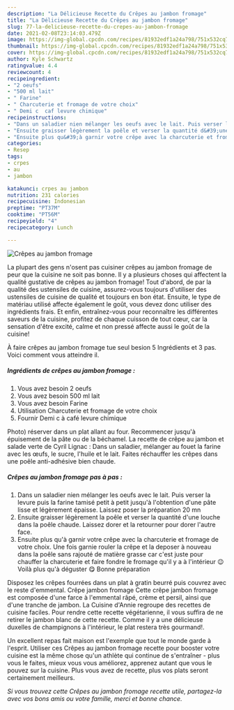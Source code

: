 ```yaml
---
description: "La Délicieuse Recette du Crêpes au jambon fromage"
title: "La Délicieuse Recette du Crêpes au jambon fromage"
slug: 77-la-delicieuse-recette-du-crepes-au-jambon-fromage
date: 2021-02-08T23:14:03.479Z
image: https://img-global.cpcdn.com/recipes/81932edf1a24a798/751x532cq70/crepes-au-jambon-fromage-photo-principale-de-la-recette.jpg
thumbnail: https://img-global.cpcdn.com/recipes/81932edf1a24a798/751x532cq70/crepes-au-jambon-fromage-photo-principale-de-la-recette.jpg
cover: https://img-global.cpcdn.com/recipes/81932edf1a24a798/751x532cq70/crepes-au-jambon-fromage-photo-principale-de-la-recette.jpg
author: Kyle Schwartz
ratingvalue: 4.4
reviewcount: 4
recipeingredient:
- "2 oeufs"
- "500 ml lait"
- " Farine"
- " Charcuterie et fromage de votre choix"
- " Demi c  caf levure chimique"
recipeinstructions:
- "Dans un saladier nien mélanger les oeufs avec le lait. Puis verser la levure puis la farine tamisé petit à petit jusqu&#39;à l&#39;obtention d&#39;une pâte lisse et légèrement épaisse. Laissez poser la préparation 20 mn"
- "Ensuite graisser légèrement la poêle et verser la quantité d&#39;une louche dans la poêle chaude. Laissez dorer et la retourner pour dorer l&#39;autre face."
- "Ensuite plus qu&#39;à garnir votre crêpe avec la charcuterie et fromage de votre choix. Une fois garnie rouler la crêpe et la deposer à nouveau dans la poêle sans rajouté de matière grasse car c&#39;est juste pour chauffer la charcuterie et faire fondre le fromage qu&#39;il y a à l&#39;intérieur 😉 Voilà plus qu&#39;à déguster 😋 Bonne préparation"
categories:
- Resep
tags:
- crpes
- au
- jambon

katakunci: crpes au jambon 
nutrition: 231 calories
recipecuisine: Indonesian
preptime: "PT37M"
cooktime: "PT56M"
recipeyield: "4"
recipecategory: Lunch

---
```



![Crêpes au jambon fromage](https://img-global.cpcdn.com/recipes/81932edf1a24a798/751x532cq70/crepes-au-jambon-fromage-photo-principale-de-la-recette.jpg)

La plupart des gens n'osent pas cuisiner crêpes au jambon fromage de peur que la cuisine ne soit pas bonne. Il y a plusieurs choses qui affectent la qualité gustative de crêpes au jambon fromage! Tout d'abord, de par la qualité des ustensiles de cuisine, assurez-vous toujours d'utiliser des ustensiles de cuisine de qualité et toujours en bon état. Ensuite, le type de matériau utilisé affecte également le goût, vous devez donc utiliser des ingrédients frais. Et enfin, entraînez-vous pour reconnaître les différentes saveurs de la cuisine, profitez de chaque cuisson de tout cœur, car la sensation d'être excité, calme et non pressé affecte aussi le goût de la cuisine!

<!--inarticleads1-->

À faire crêpes au jambon fromage tue seul besion 5 Ingrédients et 3 pas. Voici comment vous atteindre il.

##### Ingrédients de crêpes au jambon fromage :

1. Vous avez besoin 2 oeufs
1. Vous avez besoin 500 ml lait
1. Vous avez besoin  Farine
1. Utilisation  Charcuterie et fromage de votre choix
1. Fournir  Demi c à café levure chimique


Photo) réserver dans un plat allant au four. Recommencer jusqu&#39;à épuisement de la pâte ou de la béchamel. La recette de crêpe au jambon et salade verte de Cyril Lignac : Dans un saladier, mélanger au fouet la farine avec les œufs, le sucre, l&#39;huile et le lait. Faites réchauffer les crêpes dans une poêle anti-adhésive bien chaude. 

<!--inarticleads2-->

##### Crêpes au jambon fromage pas à pas :

1. Dans un saladier nien mélanger les oeufs avec le lait. Puis verser la levure puis la farine tamisé petit à petit jusqu&#39;à l&#39;obtention d&#39;une pâte lisse et légèrement épaisse. Laissez poser la préparation 20 mn
1. Ensuite graisser légèrement la poêle et verser la quantité d&#39;une louche dans la poêle chaude. Laissez dorer et la retourner pour dorer l&#39;autre face.
1. Ensuite plus qu&#39;à garnir votre crêpe avec la charcuterie et fromage de votre choix. Une fois garnie rouler la crêpe et la deposer à nouveau dans la poêle sans rajouté de matière grasse car c&#39;est juste pour chauffer la charcuterie et faire fondre le fromage qu&#39;il y a à l&#39;intérieur 😉 Voilà plus qu&#39;à déguster 😋 Bonne préparation


Disposez les crêpes fourrées dans un plat à gratin beurré puis couvrez avec le reste d&#39;emmental. Crêpe jambon fromage Cette crêpe jambon fromage est composée d&#39;une farce à l&#39;emmental râpé, crème et persil, ainsi que d&#39;une tranche de jambon. La Cuisine d&#39;Annie regroupe des recettes de cuisine faciles. Pour rendre cette recette végétarienne, il vous suffira de ne retirer le jambon blanc de cette recette. Comme il y a une délicieuse duxelles de champignons à l&#39;intérieur, le plat restera très gourmand!. 

<!--inarticleads1-->

<p>
Un excellent repas fait maison est l'exemple que tout le monde garde à l'esprit. Utiliser ces Crêpes au jambon fromage recette pour booster votre cuisine est la même chose qu'un athlète qui continue de s'entraîner - plus vous le faites, mieux vous vous améliorez, apprenez autant que vous le pouvez sur la cuisine. Plus vous avez de recette, plus vos plats seront certainement meilleurs.
</p>

<p>
<i>Si vous trouvez cette Crêpes au jambon fromage recette utile, partagez-la avec vos bons amis ou votre famille, merci et bonne chance.</i>
</p>
